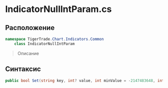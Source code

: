 
# IndicatorNullIntParam.cs
## Расположение
```csharp
namespace TigerTrade.Chart.Indicators.Common  
    class IndicatorNullIntParam
```

> Описание

## Синтаксис
```csharp
public bool Set(string key, int? value, int minValue = -2147483648, int maxValue = 2147483647)
```
